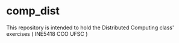 # comp_dist
This repository is intended to hold the Distributed Computing class' exercises ( INE5418 CCO UFSC )
